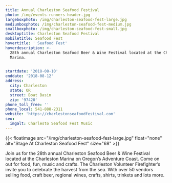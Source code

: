 ```yaml
---
title: Annual Charleston Seafood Festival
photo: /img/events-runners-header.jpg
largeboxphoto: /img/charleston-seafood-fest-large.jpg
mediumboxphoto: /img/charleston-seafood-fest-medium.jpg
smallboxphoto: /img/charleston-seafood-fest-small.jpg
desktoptitle: Charleston Seafood Festival
mobiletitle: Seafood Fest
hovertitle: ' Seafood Fest'
hoverdescription: >-
  28th annual Charleston Seafood Beer & Wine Festival located at the Charleston
  Marina.

   
startdate: '2018-08-10'
enddate: '2018-08-12'
address:
  city: Charleston
  state: OR
  street: Boat Basin
  zip: '97420'
phone_toll_free: ''
phone_local: 541-888-2311
website: 'https://charlestonseafoodfestival.com'
seo:
  imgalt: Charlesto Seafood Fest Music
---
```

{{< floatimage src="/img/charleston-seafood-fest-large.jpg" float="none" alt="Stage At Charleston Seafood Fest" size="68" >}}

Join us for the 28th annual Charleston Seafood Beer & Wine Festival located at the Charleston Marina on Oregon’s Adventure Coast. Come on out for food, fun, music and crafts. The Charleston Volunteer Firefighter’s invite you to celebrate the harvest from the sea.  With over 50 vendors selling food, craft beer, regional wines, crafts, shirts, trinkets and lots more.
